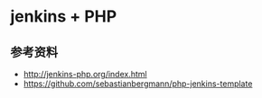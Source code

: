# jenkins + PHP
## 参考资料
- http://jenkins-php.org/index.html
- https://github.com/sebastianbergmann/php-jenkins-template
